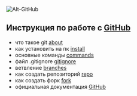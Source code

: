 ![Alt-GitHub](https://cdn-icons-png.flaticon.com/512/25/25231.png "GitHub")
## Инструкция по работе с [GitHub](https://github.com/)

- что такое git [about](./about.md)
- как установить на пк [install](./install.md)
- основные команды [commands](./commands.md)
- файл .gitignore [gitignore](./gitognore.md)
- ветвление [branches](./branches.md)
- как создать репозиторий [repo](./repo.md)
- как создать форк [fork](./fork.md)
- официальная документация [GitHub](https://docs.github.com/en)